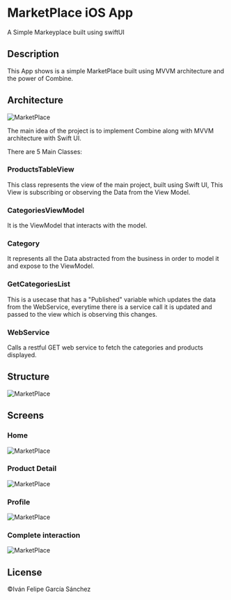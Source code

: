# MarketPlace iOS App
A Simple Markeyplace built using swiftUI

## Description
This App shows is a simple MarketPlace built using MVVM architecture and the power of Combine.

## Architecture
![MarketPlace](imgs/MarketPlace.png)

The main idea of the project is to implement Combine along with MVVM architecture with Swift UI.

There are 5 Main Classes:
### ProductsTableView
This class represents the view of the main project, built using Swift UI, This View is subscribing or observing the Data from the View Model.

### CategoriesViewModel
It is the ViewModel that interacts with the model. 

### Category
It represents all the Data abstracted from the business in order to model it and expose to the ViewModel.

### GetCategoriesList
This is a usecase that has a "Published" variable which updates the data from the WebService, everytime there is a service call it is updated and passed to the view which is observing this changes.

### WebService
Calls a restful GET web service to fetch the categories and products displayed.
## Structure
![MarketPlace](imgs/ProjectStructure.png)

## Screens
### Home
![MarketPlace](imgs/Home.png)

### Product Detail
![MarketPlace](imgs/Detail.png)


### Profile
![MarketPlace](imgs/Profile.png)

### Complete interaction
![MarketPlace](imgs/MarketPlace.gif)


## License
©Iván Felipe García Sánchez
